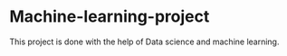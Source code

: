# Machine-learning-project
This project is done with the help of Data science and machine learning.
